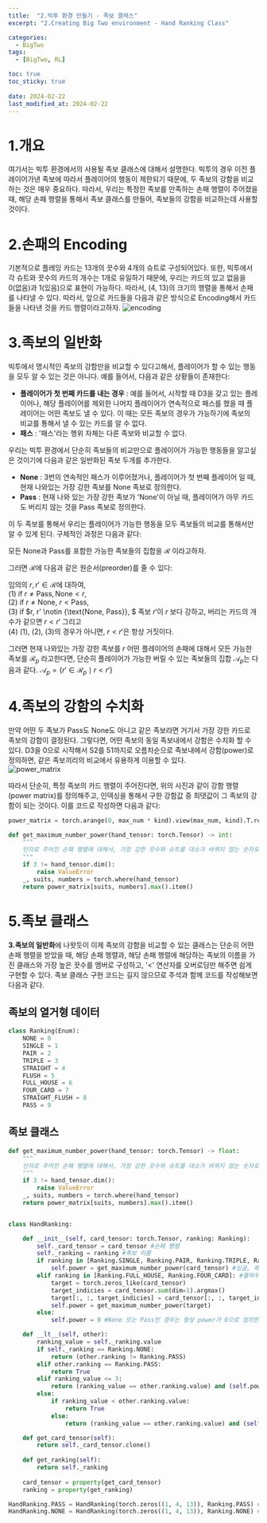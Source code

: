 ```yaml
---
title:  "2.빅투 환경 만들기 - 족보 클래스"
excerpt: "2.Creating Big Two environment - Hand Ranking Class"

categories:
  - BigTwo
tags:
  - [BigTwo, RL]

toc: true
toc_sticky: true
 
date: 2024-02-22
last_modified_at: 2024-02-22
---
```


# 1.개요
여기서는 빅투 환경에서의 사용될 족보 클래스에 대해서 설명한다. 빅투의 경우 이전 플레이어가낸 족보에 따라서 플레이어의 행동이 제한되기 때문에, 두 족보의 강함을 비교하는 것은 매우 중요하다. 따라서, 우리는 특정한 족보를 만족하는 손패 행렬이 주어졌을 때, 해당 손패 행렬을 통해서 족보 클래스를 만들어, 족보들의 강함을 비교하는데 사용할 것이다.

# 2.손패의 Encoding
기본적으로 플레잉 카드는 13개의 끗수와 4개의 슈트로 구성되어있다. 또한, 빅투에서 각 슈트와 끗수의 카드의 개수는 1개로 유일하기 때문에, 우리는 카드의 있고 없음을 0(없음)과 1(있음)으로 표현이 가능하다. 따라서, (4, 13)의 크기의 행렬을 통해서 손패를 나타낼 수 있다. 따라서, 앞으로 카드들을 다음과 같은 방식으로 Encoding해서 카드들을 나타낸 것을 카드 행렬이라고하자.
![encoding](https://github.com/jh2525/jh2525.github.io/assets/160830734/26b070bf-cab5-4727-928d-ce70b28f7f27)

# 3.족보의 일반화
빅투에서 명시적인 족보의 강함만을 비교할 수 있다고해서, 플레이어가 할 수 있는 행동을 모두 알 수 있는 것은 아니다. 예를 들어서, 다음과 같은 상황들이 존재한다:

- **플레이어가 첫 번째 카드를 내는 경우** : 예를 들어서, 시작할 때 D3을 갖고 있는 플레이어나, 해당 플레이어를 제외한 나머지 플레이어가 연속적으로 패스를 했을 때 플레이어는 어떤 족보도 낼 수 있다. 이 때는 모든 족보의 경우가 가능하기에 족보의 비교를 통해서 낼 수 있는 카드를 알 수 없다.
- **패스** : '패스'라는 행위 자체는 다른 족보와 비교할 수 없다.  

우리는 빅투 환경에서 단순히 족보들의 비교만으로 플레이어가 가능한 행동들을 알고싶은 것이기에 다음과 같은 일반화된 족보 두개를 추가한다.

- **None** : 3번의 연속적인 패스가 이루어졌거나, 플레이어가 첫 번째 플레이어 일 때, 현재 나와있는 가장 강한 족보를 None 족보로 정의한다.
- **Pass** : 현재 나와 있는 가장 강한 족보가 'None'이 아닐 때, 플레이어가 아무 카드도 버리지 않는 것을 Pass 족보로 정의한다.

이 두 족보를 통해서 우리는 플레이어가 가능한 행동을 모두 족보들의 비교를 통해서만 알 수 있게 된다. 구체적인 과정은 다음과 같다:

모든 None과 Pass를 포함한 가능한 족보들의 집합을 $\mathcal{R}$ 이라고하자. 

그러면  $\mathcal{R}$에 다음과 같은 원순서(preorder)를 줄 수 있다:

임의의 $r, r' \in \mathcal{R}$에 대하여, </br>
(1) if $r \neq \text{Pass}, \text{None} < r$, </br>
(2) if $r \neq \text{None}, \ r < \text{Pass}$, </br>
(3) if $r, r' \notin \{\text{None, Pass}\}, $ 족보 $r'$이 $r$ 보다 강하고, 버리는 카드의 개수가 같으면 $r < r'$ 그리고 </br>
(4) (1), (2), (3)의 경우가 아니면, $r < r'$은 항상 거짓이다.

그러면 현재 나와있는 가장 강한 족보를 $r$ 어떤 플레이어의 손패에 대해서 모든 가능한 족보를 $\mathcal{R}_p$ 라고한다면, 단순히 플레이어가 가능한 버릴 수 있는 족보들의 집합 $\mathcal{A}_p$는 다음과 같다. $\mathcal{A}_p = \{r' \in \mathcal{R}_p \mid r < r' \}$

# 4.족보의 강함의 수치화
만약 어떤 두 족보가 Pass도 None도 아니고 같은 족보라면 거기서 가장 강한 카드로 족보의 강함이 결정된다. 그렇다면, 어떤 족보의 동일 족보내에서 강함은 수치화 할 수 있다. D3을 0으로 시작해서 S2를 51까지로 오름차순으로 족보내에서 강함(power)로 정의하면, 같은 족보끼리의 비교에서 유용하게 이용할 수 있다.  
![power_matrix](https://github.com/jh2525/jh2525.github.io/assets/160830734/3465afb8-cf6e-424f-bd23-4c5f4537d952)

따라서 단순히, 특정 족보의 카드 행렬이 주어진다면, 위의 사진과 같이 강함 행렬(power matrix)를 정의해주고, 인덱싱을 통해서 구한 강함값 중 최댓값이 그 족보의 강함이 되는 것이다. 이를 코드로 작성하면 다음과 같다:
```python
power_matrix = torch.arange(0, max_num * kind).view(max_num, kind).T.roll(1, dims=1) 

def get_maximum_number_power(hand_tensor: torch.Tensor) -> int:
    """
    인자로 주어진 손패 행렬에 대해서, 가장 강한 끗수와 슈트를 대소가 바뀌지 않는 숫자로 반환합니다.
    """
    if 3 != hand_tensor.dim():
        raise ValueError
    _, suits, numbers = torch.where(hand_tensor)
    return power_matrix[suits, numbers].max().item()
```

# 5.족보 클래스

**3.족보의 일반화**에 나왓듯이 이제 족보의 강함을 비교할 수 있는 클래스는 단순히 어떤 손패 행렬을 받았을 때, 해당 손패 행렬과, 해당 손패 행렬에 해당하는 족보의 이름을 가진 클래스와 가장 높은 끗수를 멤버로 구성하고, '<' 연산자를 오버로딩만 해주면 쉽게 구현할 수 있다. 족보 클래스 구현 코드는 길지 않으므로 주석과 함께 코드를 작성해보면 다음과 같다.


## 족보의 열거형 데이터
```python
class Ranking(Enum):
    NONE = 0
    SINGLE = 1
    PAIR = 2
    TRIPLE = 3
    STRAIGHT = 4
    FLUSH = 5
    FULL_HOUSE = 6
    FOUR_CARD = 7
    STRAIGHT_FLUSH = 8
    PASS = 9
```

## 족보 클래스

```python
def get_maximum_number_power(hand_tensor: torch.Tensor) -> float:
    """
    인자로 주어진 손패 행렬에 대해서, 가장 강한 끗수와 슈트를 대소가 바뀌지 않는 숫자로 반환합니다.
    """
    if 3 != hand_tensor.dim():
        raise ValueError
    _, suits, numbers = torch.where(hand_tensor)
    return power_matrix[suits, numbers].max().item()


class HandRanking:

    def __init__(self, card_tensor: torch.Tensor, ranking: Ranking):
        self._card_tensor = card_tensor #손패 행렬
        self._ranking = ranking #족보 이름
        if ranking in [Ranking.SINGLE, Ranking.PAIR, Ranking.TRIPLE, Ranking.STRAIGHT, Ranking.STRAIGHT_FLUSH, Ranking.FLUSH]:
            self.power = get_maximum_number_power(card_tensor) #싱글, 페어, 트리플, 스트레이트, 스트레이트 플러시인 경우는 단순히 가장 강한 끗수와 슈트를 비교하기만 하면된다.
        elif ranking in [Ranking.FULL_HOUSE, Ranking.FOUR_CARD]: #풀하우스나, 포카드인 경우는 가장 많은 사용한 끗수의 가장 강한 슈트와 끗수를 비교해야한다.
            target = torch.zeros_like(card_tensor)
            target_indicies = card_tensor.sum(dim=1).argmax()
            target[:, :, target_indicies] = card_tensor[:, :, target_indicies] #가장 많이 사용한 끗수의 카드들만 1로 만들어서 족보를 구성하는 가장 강한 끗수와 슈트를 구한다.
            self.power = get_maximum_number_power(target)
        else:
            self.power = 0 #None 또는 Pass인 경우는 항상 power가 0으로 정의한다.

    def __lt__(self, other):
        ranking_value = self._ranking.value
        if self._ranking == Ranking.NONE:
            return (other.ranking != Ranking.PASS)
        elif other.ranking == Ranking.PASS:
            return True
        elif ranking_value <= 3:
            return (ranking_value == other.ranking.value) and (self.power < other.power)
        else:
            if ranking_value < other.ranking.value:
                return True
            else:
                return (ranking_value == other.ranking.value) and (self.power < other.power)

    def get_card_tensor(self):
        return self._card_tensor.clone()
    
    def get_ranking(self):
        return self._ranking
    
    card_tensor = property(get_card_tensor)
    ranking = property(get_ranking)

HandRanking.PASS = HandRanking(torch.zeros((1, 4, 13)), Ranking.PASS) #Pass 족보는 항상 똑같기 때문에 정적 변수로 생성해준다
HandRanking.NONE = HandRanking(torch.zeros((1, 4, 13)), Ranking.NONE) #None 족보도 마찬가지
```

